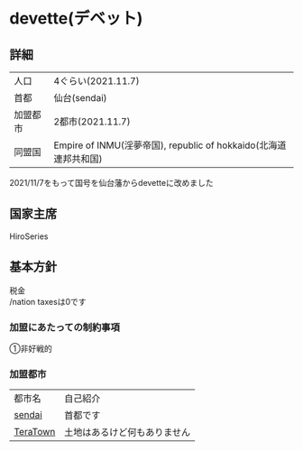 # devette(デベット)

## 詳細
|||
|-|-|
|   人口   | 4ぐらい(2021.11.7) |
|   首都   | 仙台(sendai) |
| 加盟都市 | 2都市(2021.11.7) |
| 同盟国 | Empire of INMU(淫夢帝国), republic of hokkaido(北海道連邦共和国)|

2021/11/7をもって国号を仙台藩からdevetteに改めました

## 国家主席
HiroSeries

## 基本方針
税金  
/nation taxesは0です

### 加盟にあたっての制約事項
①非好戦的  

### 加盟都市
|||
|-|-|
| 都市名        | 自己紹介 | 市長 |
| [sendai](http://map.japanmc.xyz/dynmap/?worldname=japanMC&mapname=flat&zoom=4&x=894&y=64&z=-944) | 首都です | HiroSeries |
| [TeraTown](http://map.japanmc.xyz/dynmap/?worldname=japanMC&mapname=flat&zoom=4&x=779&y=64&z=-641) | 土地はあるけど何もありません | bb126h |


